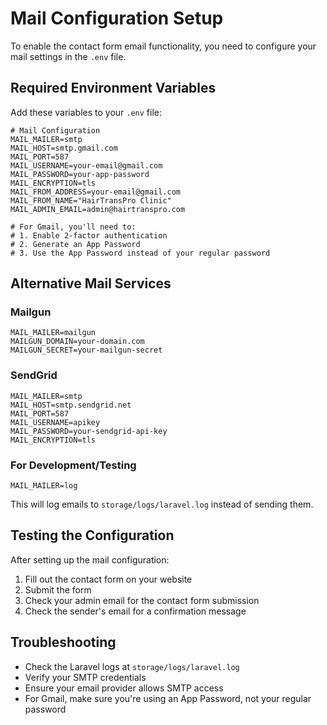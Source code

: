 # Mail Configuration Setup

To enable the contact form email functionality, you need to configure your mail settings in the `.env` file.

## Required Environment Variables

Add these variables to your `.env` file:

```env
# Mail Configuration
MAIL_MAILER=smtp
MAIL_HOST=smtp.gmail.com
MAIL_PORT=587
MAIL_USERNAME=your-email@gmail.com
MAIL_PASSWORD=your-app-password
MAIL_ENCRYPTION=tls
MAIL_FROM_ADDRESS=your-email@gmail.com
MAIL_FROM_NAME="HairTransPro Clinic"
MAIL_ADMIN_EMAIL=admin@hairtranspro.com

# For Gmail, you'll need to:
# 1. Enable 2-factor authentication
# 2. Generate an App Password
# 3. Use the App Password instead of your regular password
```

## Alternative Mail Services

### Mailgun
```env
MAIL_MAILER=mailgun
MAILGUN_DOMAIN=your-domain.com
MAILGUN_SECRET=your-mailgun-secret
```

### SendGrid
```env
MAIL_MAILER=smtp
MAIL_HOST=smtp.sendgrid.net
MAIL_PORT=587
MAIL_USERNAME=apikey
MAIL_PASSWORD=your-sendgrid-api-key
MAIL_ENCRYPTION=tls
```

### For Development/Testing
```env
MAIL_MAILER=log
```

This will log emails to `storage/logs/laravel.log` instead of sending them.

## Testing the Configuration

After setting up the mail configuration:

1. Fill out the contact form on your website
2. Submit the form
3. Check your admin email for the contact form submission
4. Check the sender's email for a confirmation message

## Troubleshooting

- Check the Laravel logs at `storage/logs/laravel.log`
- Verify your SMTP credentials
- Ensure your email provider allows SMTP access
- For Gmail, make sure you're using an App Password, not your regular password
